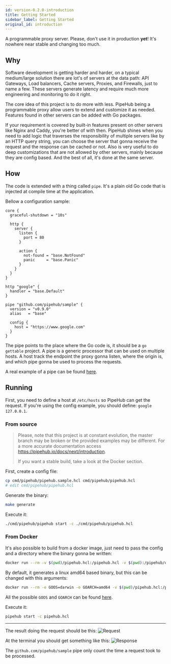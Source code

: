 ```yaml
---
id: version-0.2.0-introduction
title: Getting Started
sidebar_label: Getting Started
original_id: introduction
---
```


A programmable proxy server.
Please, don't use it in production **yet**! It's nowhere near stable and changing too much.

## Why
Software development is getting harder and harder, on a typical medium/large solution there are lot's of servers at the data path: API Gateways, Load balancers, Cache servers, Proxies, and Firewalls, just to name a few. These servers generate latency and require much more engineering and monitoring to do it right.

The core idea of this project is to do more with less. PipeHub being a programmable proxy allow users to extend and customize it as needed. Features found in other servers can be added with Go packages.

If your requirement is covered by built-in features present on other servers like Nginx and Caddy, you're better of with then. PipeHub shines when you need to add logic that traverses the responsibility of multiple servers like by an HTTP query string, you can choose the server that gonna receive the request and the response can be cached or not. Also is very useful to do deep customizations that are not allowed by other servers, mainly because they are config based. And the best of all, it's done at the same server.

## How
The code is extended with a thing called `pipe`. It's a plain old Go code that is injected at compile time at the application.

Bellow a configuration sample:
```hcl
core {
  graceful-shutdown = "10s"

  http {
    server {
      listen {
        port = 80
      }

      action {
        not-found = "base.NotFound"
        panic     = "base.Panic"
      }
    }
  }
}

http "google" {
  handler = "base.Default"
}

pipe "github.com/pipehub/sample" {
  version = "v0.9.0"
  alias   = "base"

  config {
    host = "https://www.google.com"
  }
}
```

The pipe points to the place where the Go code is, it should be a `go gettable` project. A pipe is a generic processor that can be used on multiple hosts. A host track the endpoint the proxy gonna listen, where the origin is, and which pipe gonna be used to process the requests.

A real example of a pipe can be found [here](https://github.com/pipehub/sample).

## Running
First, you need to define a host at `/etc/hosts` so PipeHub can get the request. If you're using the config example, you should define: `google 127.0.0.1`.

### From source
> Please, note that this project is at constant evolution, the master branch may be broken or the provided examples may be different. For a more accurate documentation access https://pipehub.io/docs/next/introduction.
>
> If you want a stable build, take a look at the Docker section.

First, create a config file:
```bash
cp cmd/pipehub/pipehub.sample.hcl cmd/pipehub/pipehub.hcl
# edit cmd/pipehub/pipehub.hcl
```

Generate the binary:
```bash
make generate
```

Execute it:
```bash
./cmd/pipehub/pipehub start -c ./cmd/pipehub/pipehub.hcl
```

### From Docker
It's also possible to build from a docker image, just need to pass the config and a directory where the binary gonna be written:
```bash
docker run --rm -v $(pwd)/pipehub.hcl:/pipehub.hcl -v $(pwd):/pipehub/output pipehub/build:0.2.0
```

By default, it generates a linux amd64 based binary, but this can be changed with this arguments:
```bash
docker run --rm -e GOOS=darwin -e GOARCH=amd64 -v $(pwd)/pipehub.hcl:/pipehub.hcl -v $(pwd):/pipehub/output pipehub/build:0.2.0
```

All the possible `GOOS` and `GOARCH` can be found [here](https://golang.org/doc/install/source#environment).

Execute it:
```bash
pipehub start -c pipehub.hcl
```

---
The result doing the request should be this:
![Request](/docs/assets/execution/insomnia.png)

At the terminal you should get something like this:
![Response](/docs/assets/execution/terminal.png)

The `github.com/pipehub/sample` pipe only count the time a request took to be processed.
